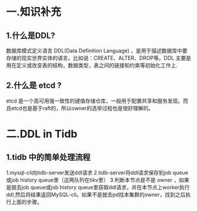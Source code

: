 # 一.知识补充

## 1.什么是DDL?

数据库模式定义语言 DDL(Data Definition Language) ，是用于描述数据库中要存储的现实世界实体的语言。比如说：CREATE、ALTER、DROP等。DDL 主要是用在定义或改变表的结构，数据类型，表之间的链接和约束等初始化工作上.

## 2.什么是 etcd ?

etcd 是一个高可用强一致性的键值存储仓库，一般用于配置共享和服务发现。而且etcd也是基于raft的，所以owner的选举过程也是很好理解的。

# 二.DDL in Tidb

## 1.tidb 中的简单处理流程

1.mysql-cli向tidb-server发送ddl请求
2.tidb-server将ddl请求保存到job queue或job history queue里（这两队列在tikv里）
3.判断本节点是不是 owner ，如果是就去job queue或job history queue里获取ddl请求，并在本节点上worker执行ddl,然后将结果返回MySQL-cli。如果不是就去pd找本集群的owner，找到之后执行上面的步骤。



